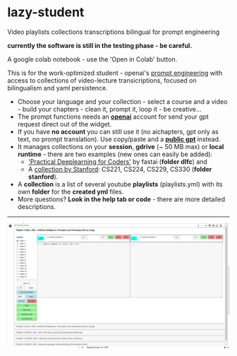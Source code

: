 # lazy-student
Video playlists collections transcriptions bilingual for prompt engineering

**currently the software is still in the testing phase - be careful.**

A google colab notebook - use the 'Open in Colab' button.

This is for the work-optimized student - openai's [prompt engineering](https://www.deeplearning.ai/short-courses/chatgpt-prompt-engineering-for-developers/) with access to collections of video-lecture transicriptions, focused on bilingualism and yaml persistence.

* Choose your language and your collection - select a course and a video - build your chapters - clean it, prompt it, loop it - be creative...
* The prompt functions needs an **[openai](https://platform.openai.com/account/usage)** account for send your gpt request direct out of the widget.
* If you have **no account** you can still use it (no aichapters, gpt only as text, no prompt translation). Use copy/paste and a **[public gpt](https://poe.com/)** instead.
* It manages collections on your **session**, **gdrive** (~ 50 MB max) or **local runtime** - there are two examples (new ones can easily be added):
  * ['Practical Deeplearning for Coders'](https://course.fast.ai/) by fastai (**folder dlfc**) and 
  * A [collection by Stanford](https://www.youtube.com/@stanfordonline/playlists?view=50&sort=dd&shelf_id=4): CS221, CS224, CS229, CS330 (**folder stanford**).
* A **collection** is a list of several youtube **playlists** (playlists.yml) with its own **folder** for the **created yml** files.
* More questions? **Look in the help tab or code** - there are more detailed descriptions.
---

![](lazy_stud_ani_v2.gif)

